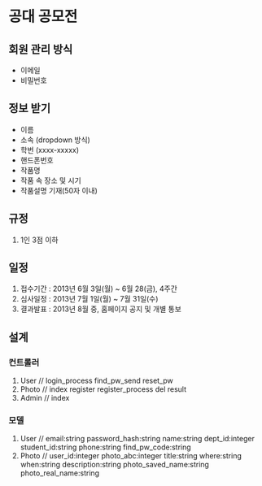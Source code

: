 # 공대 공모전
## 회원 관리 방식
- 이메일
- 비밀번호

## 정보 받기
- 이름
- 소속 (dropdown 방식)
- 학번 (xxxx-xxxxx)
- 핸드폰번호
- 작품명
- 작품 속 장소 및 시기
- 작품설명 기재(50자 이내)

## 규정
1. 1인 3점 이하

## 일정
1. 접수기간 : 2013년 6월 3일(월) ~ 6월 28(금), 4주간
2. 심사일정 : 2013년 7월 1일(월) ~ 7월 31일(수)
3. 결과발표 : 2013년 8월 중, 홈페이지 공지 및 개별 통보


## 설계
### 컨트롤러
1. User // login_process find_pw_send reset_pw
2. Photo // index register register_process del result
3. Admin // index
### 모델
1. User // email:string password_hash:string name:string dept_id:integer student_id:string phone:string find_pw_code:string
2. Photo // user_id:integer photo_abc:integer title:string where:string when:string description:string photo_saved_name:string photo_real_name:string
